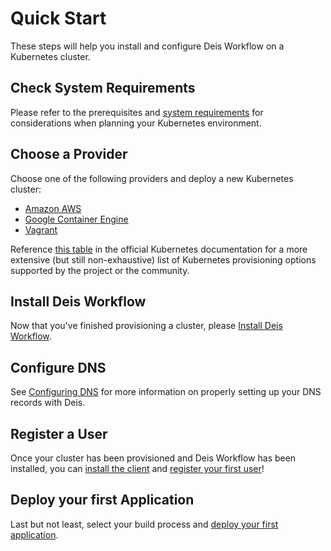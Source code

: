 # Quick Start

These steps will help you install and configure Deis Workflow on a Kubernetes cluster.

## Check System Requirements

Please refer to the prerequisites and [system requirements][] for considerations when planning your Kubernetes environment.

## Choose a Provider

Choose one of the following providers and deploy a new Kubernetes cluster:

- [Amazon AWS](http://kubernetes.io/v1.1/docs/getting-started-guides/aws.html)
- [Google Container Engine](https://cloud.google.com/container-engine/docs/before-you-begin)
- [Vagrant](http://kubernetes.io/v1.1/docs/getting-started-guides/vagrant.html)

Reference [this table](http://kubernetes.io/v1.1/docs/getting-started-guides/#table-of-solutions) in the official Kubernetes documentation for a more extensive (but still non-exhaustive) list of Kubernetes provisioning options supported by the project or the community.

## Install Deis Workflow

Now that you've finished provisioning a cluster, please [Install Deis Workflow][install deis].

## Configure DNS

See [Configuring DNS][] for more information on properly setting up your DNS records with Deis.

## Register a User

Once your cluster has been provisioned and Deis Workflow has been installed, you can
[install the client][client] and [register your first user][register]!

## Deploy your first Application

Last but not least, select your build process and [deploy your first application][deploy].

[client]: ../using-deis/installing-the-client.md
[configuring object storage]: configuring-object-storage.md
[configuring dns]: ../managing-deis/configuring-dns.md
[deploy]: ../using-deis/deploying-an-application.md
[install deis]: installing-deis-workflow.md
[register]: ../using-deis/registering-a-user.md
[system requirements]: system-requirements.md

